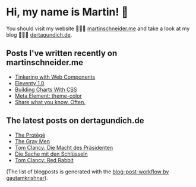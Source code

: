 # Hi, my name is Martin! 👋 
You should visit my website 👨🏼‍💻  [martinschneider.me](https://martinschneider.me) and take a look at my blog 🤷🏼‍♂️ [dertagundich.de](https://www.dertagundich.de).

## Posts I've written recently on martinschneider.me
<!-- MSME-POST-LIST:START -->
- [Tinkering with Web Components](https://martinschneider.me/articles/tinkering-with-web-components/)
- [Eleventy 1.0](https://martinschneider.me/articles/eleventy-1-0/)
- [Building Charts With CSS](https://martinschneider.me/articles/building-charts-with-css/)
- [Meta Element: theme-color](https://martinschneider.me/articles/meta-element-theme-color/)
- [Share what you know. Often.](https://martinschneider.me/articles/share-what-you-know-often/)
<!-- MSME-POST-LIST:END -->

## The latest posts on dertagundich.de
<!-- DTUI-POST-LIST:START -->
- [The Protégé](https://www.dertagundich.de/2022/08/14/the-protege/)
- [The Gray Men](https://www.dertagundich.de/2022/08/07/the-gray-men/)
- [Tom Clancy: Die Macht des Präsidenten](https://www.dertagundich.de/2022/07/31/tom-clancy-die-macht-des-praesidenten/)
- [Die Sache mit den Schlüsseln](https://www.dertagundich.de/2022/07/24/die-sache-mit-den-schluesseln/)
- [Tom Clancy: Red Rabbit](https://www.dertagundich.de/2022/07/17/tom-clancy-red-rabbit/)
<!-- DTUI-POST-LIST:END -->

(The list of blogposts is generated with the [blog-post-workflow by gautamkrishnar](https://github.com/gautamkrishnar/blog-post-workflow)).
